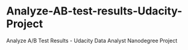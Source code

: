 # Analyze-AB-test-results-Udacity-Project
Analyze A/B Test Results - Udacity Data Analyst Nanodegree Project
